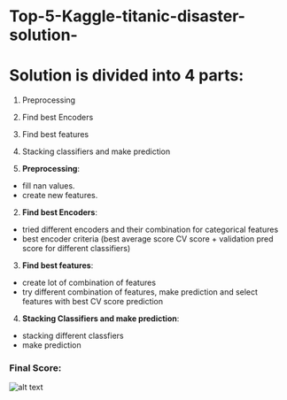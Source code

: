 # Top-5-Kaggle-titanic-disaster-solution-
# Solution is divided into 4 parts:
1. Preprocessing
2. Find best Encoders
3. Find best features
4. Stacking classifiers and make prediction

1. **Preprocessing**:
- fill nan values.
- create new features.

2. **Find best Encoders**:
- tried different encoders and their combination for categorical features
- best encoder criteria (best average score CV score + validation pred score for different classifiers)

3. **Find best features**:
- create lot of combination of features
- try different combination of features, make prediction and select features with best CV score prediction

4. **Stacking Classifiers and make prediction**:

- stacking different classfiers
- make prediction

### Final Score: 
![alt text](image.jpg)


